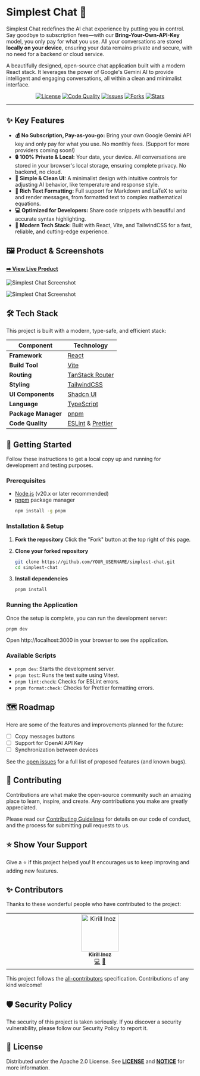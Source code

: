 # Simplest Chat 💬

Simplest Chat redefines the AI chat experience by putting you in control. Say goodbye to subscription fees—with our **Bring-Your-Own-API-Key** model, you only pay for what you use. All your conversations are stored **locally on your device**, ensuring your data remains private and secure, with no need for a backend or cloud service.

A beautifully designed, open-source chat application built with a modern React stack. It leverages the power of Google's Gemini AI to provide intelligent and engaging conversations, all within a clean and minimalist interface.

<!-- BADGES -->
<div align="center">

[![License](https://img.shields.io/badge/License-Apache_2.0-blue.svg)](https://opensource.org/licenses/Apache-2.0)
[![Code Quality](https://github.com/kirillinoz/simplest-chat/actions/workflows/code-quality.yml/badge.svg)](https://github.com/kirillinoz/simplest-chat/actions/workflows/code-quality.yml)
[![Issues](https://img.shields.io/github/issues/kirillinoz/simplest-chat)](https://github.com/kirillinoz/simplest-chat/issues)
[![Forks](https://img.shields.io/github/forks/kirillinoz/simplest-chat)](https://github.com/kirillinoz/simplest-chat/network/members)
[![Stars](https://img.shields.io/github/stars/kirillinoz/simplest-chat)](https://github.com/kirillinoz/simplest-chat/stargazers)

</div>

---

## ✨ Key Features

- **💰 No Subscription, Pay-as-you-go:** Bring your own Google Gemini API key and only pay for what you use. No monthly fees. (Support for more providers coming soon!)
- **🔒 100% Private & Local:** Your data, your device. All conversations are stored in your browser's local storage, ensuring complete privacy. No backend, no cloud.
- **🎨 Simple & Clean UI:** A minimalist design with intuitive controls for adjusting AI behavior, like temperature and response style.
- **📝 Rich Text Formatting:** Full support for Markdown and LaTeX to write and render messages, from formatted text to complex mathematical equations.
- **💻 Optimized for Developers:** Share code snippets with beautiful and accurate syntax highlighting.
- **🚀 Modern Tech Stack:** Built with React, Vite, and TailwindCSS for a fast, reliable, and cutting-edge experience.

## 🖼️ Product & Screenshots

**[➡️ View Live Product](https://simplest-chat.vercel.app)**

![Simplest Chat Screenshot](https://imgur.com/nlGpRfn.png)

![Simplest Chat Screenshot](https://imgur.com/OWmcPyy.png)

## 🛠️ Tech Stack

This project is built with a modern, type-safe, and efficient stack:

| Component           | Technology                                                       |
| ------------------- | ---------------------------------------------------------------- |
| **Framework**       | [React](https://react.dev/)                                      |
| **Build Tool**      | [Vite](https://vitejs.dev/)                                      |
| **Routing**         | [TanStack Router](https://tanstack.com/router/)                  |
| **Styling**         | [TailwindCSS](https://tailwindcss.com/)                          |
| **UI Components**   | [Shadcn UI](https://ui.shadcn.com/)                              |
| **Language**        | [TypeScript](https://www.typescriptlang.org/)                    |
| **Package Manager** | [pnpm](https://pnpm.io/)                                         |
| **Code Quality**    | [ESLint](https://eslint.org/) & [Prettier](https://prettier.io/) |

## 🚀 Getting Started

Follow these instructions to get a local copy up and running for development and testing purposes.

### Prerequisites

- [Node.js](https://nodejs.org/) (v20.x or later recommended)
- [pnpm](https://pnpm.io/installation) package manager
  ```bash
  npm install -g pnpm
  ```

### Installation & Setup

1.  **Fork the repository**
    Click the "Fork" button at the top right of this page.

2.  **Clone your forked repository**

    ```bash
    git clone https://github.com/YOUR_USERNAME/simplest-chat.git
    cd simplest-chat
    ```

3.  **Install dependencies**

    ```bash
    pnpm install
    ```

### Running the Application

Once the setup is complete, you can run the development server:

```bash
pnpm dev
```

Open http://localhost:3000 in your browser to see the application.

### Available Scripts

- `pnpm dev`: Starts the development server.
- `pnpm test`: Runs the test suite using Vitest.
- `pnpm lint:check`: Checks for ESLint errors.
- `pnpm format:check`: Checks for Prettier formatting errors.

## 🗺️ Roadmap

Here are some of the features and improvements planned for the future:

- [ ] Copy messages buttons
- [ ] Support for OpenAI API Key
- [ ] Synchronization between devices

See the [open issues](https://github.com/kirillinoz/simplest-chat/issues) for a full list of proposed features (and known bugs).

## 🤝 Contributing

Contributions are what make the open-source community such an amazing place to learn, inspire, and create. Any contributions you make are greatly appreciated.

Please read our [Contributing Guidelines](CONTRIBUTING.md) for details on our code of conduct, and the process for submitting pull requests to us.

## ⭐ Show Your Support

Give a ⭐️ if this project helped you! It encourages us to keep improving and adding new features.

## ✨ Contributors

Thanks to these wonderful people who have contributed to the project:

<!-- ALL-CONTRIBUTORS-LIST:START - Do not remove or modify this section -->
<!-- prettier-ignore-start -->
<!-- markdownlint-disable -->
<table>
  <tbody>
    <tr>
      <td align="center" valign="top" width="14.28%"><a href="https://github.com/kirillinoz"><img src="https://avatars.githubusercontent.com/u/4282622?v=4?s=100" width="100px;" alt="Kirill Inoz"/><br /><sub><b>Kirill Inoz</b></sub></a><br /><a href="https://github.com/kirillinoz/simplest-chat/commits?author=kirillinoz" title="Code">💻</a> <a href="#maintenance-kirillinoz" title="Maintenance">🚧</a></td>
    </tr>
  </tbody>
</table>
<!-- markdownlint-restore -->
<!-- prettier-ignore-end -->
<!-- ALL-CONTRIBUTORS-LIST:END -->

This project follows the [all-contributors](https://github.com/all-contributors/all-contributors) specification. Contributions of any kind welcome!

## 🛡️ Security Policy

The security of this project is taken seriously. If you discover a security vulnerability, please follow our Security Policy to report it.

## 📜 License

Distributed under the Apache 2.0 License. See [**LICENSE**](LICENSE) and [**NOTICE**](NOTICE) for more information.
